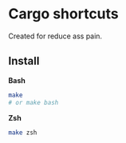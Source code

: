 # Cargo shortcuts
Created for reduce ass pain.

## Install

**Bash**
```bash
make
# or make bash
```

**Zsh**
```bash
make zsh
```